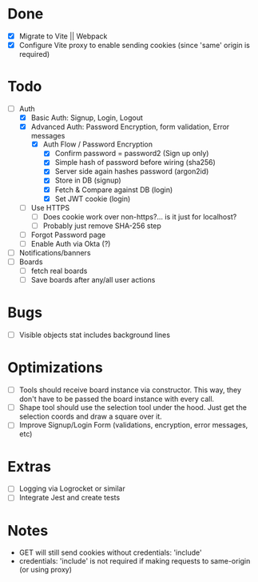# Done
- [x] Migrate to Vite || Webpack
- [x] Configure Vite proxy to enable sending cookies (since 'same' origin is required)

# Todo
- [ ] Auth
  - [x] Basic Auth: Signup, Login, Logout
  - [x] Advanced Auth: Password Encryption, form validation, Error messages
    - [x] Auth Flow / Password Encryption
      - [x] Confirm password = password2 (Sign up only)
      - [x] Simple hash of password before wiring (sha256)
      - [x] Server side again hashes password (argon2id)
      - [x] Store in DB (signup)
      - [x] Fetch & Compare against DB (login)
      - [x] Set JWT cookie (login)
  - [ ] Use HTTPS
    - [ ] Does cookie work over non-https?... is it just for localhost?
    - [ ] Probably just remove SHA-256 step
  - [ ] Forgot Password page
  - [ ] Enable Auth via Okta (?)
- [ ] Notifications/banners
- [ ] Boards
  - [ ] fetch real boards
  - [ ] Save boards after any/all user actions

# Bugs
- [ ] Visible objects stat includes background lines

# Optimizations
- [ ] Tools should receive board instance via constructor. This way, they don't have to be passed the board instance with every call.
- [ ] Shape tool should use the selection tool under the hood. Just get the selection coords and draw a square over it.
- [ ] Improve Signup/Login Form (validations, encryption, error messages, etc)

# Extras
- [ ] Logging via Logrocket or similar
- [ ] Integrate Jest and create tests

# Notes
- GET will still send cookies without credentials: 'include'
- credentials: 'include' is not required if making requests to same-origin (or using proxy)